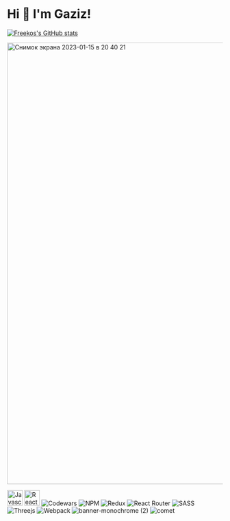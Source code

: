   Hi 👋 I'm Gaziz!
======================

[![Freekos's GitHub stats](https://github-readme-stats.vercel.app/api?username=Freekos)](https://github.com/anuraghazra/github-readme-stats)

<img width="1029" alt="Снимок экрана 2023-01-15 в 20 40 21" src="https://user-images.githubusercontent.com/81808264/212547344-52b32979-a63d-4b68-bc24-016c6cc62c67.png">

<p align="left">
                                <a href="https://developer.mozilla.org/en-US/docs/Web/JavaScript" target="_blank" rel="noreferrer"><img src="https://raw.githubusercontent.com/danielcranney/readme-generator/main/public/icons/skills/javascript-colored.svg" width="36" height="36" alt="Javascript" /></a>
                                <a href="https://www.typescriptlang.org/" target="_blank" rel="noreferrer"><img 
                                                                                                                
<a href="https://reactjs.org/" target="_blank" rel="noreferrer"><img src="https://raw.githubusercontent.com/danielcranney/readme-generator/main/public/icons/skills/react-colored.svg" width="36" height="36" alt="React" /></a>
![Codewars](https://img.shields.io/badge/Codewars-B1361E?style=for-the-badge&logo=codewars&logoColor=grey)
![NPM](https://img.shields.io/badge/NPM-%23000000.svg?style=for-the-badge&logo=npm&logoColor=white)
![Redux](https://img.shields.io/badge/redux-%23593d88.svg?style=for-the-badge&logo=redux&logoColor=white)
![React Router](https://img.shields.io/badge/React_Router-CA4245?style=for-the-badge&logo=react-router&logoColor=white)
![SASS](https://img.shields.io/badge/SASS-hotpink.svg?style=for-the-badge&logo=SASS&logoColor=white)
![Threejs](https://img.shields.io/badge/threejs-black?style=for-the-badge&logo=three.js&logoColor=white)
![Webpack](https://img.shields.io/badge/webpack-%238DD6F9.svg?style=for-the-badge&logo=webpack&logoColor=black)
![banner-monochrome (2)](https://user-images.githubusercontent.com/81808264/201892237-0e0ea951-93e5-4bf3-9f99-29e183f35060.jpg)
![comet](https://user-images.githubusercontent.com/81808264/201891918-7793dac3-cd40-4ccf-99ef-942c9349841b.png)

